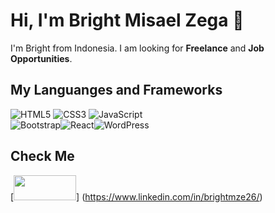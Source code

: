 # Hi, I'm Bright Misael Zega 👋
I'm Bright from Indonesia. I am looking for **Freelance** and **Job Opportunities**. 

## My Languanges and Frameworks
![HTML5](https://img.shields.io/badge/html5-%23E34F26.svg?style=for-the-badge&logo=html5&logoColor=white) ![CSS3](https://img.shields.io/badge/css3-%231572B6.svg?style=for-the-badge&logo=css3&logoColor=white) ![JavaScript](https://img.shields.io/badge/javascript-%23323330.svg?style=for-the-badge&logo=javascript&logoColor=%23F7DF1E)</br>![Bootstrap](https://img.shields.io/badge/bootstrap-%238511FA.svg?style=for-the-badge&logo=bootstrap&logoColor=white)![React](https://img.shields.io/badge/react-%2320232a.svg?style=for-the-badge&logo=react&logoColor=%2361DAFB)![WordPress](https://img.shields.io/badge/WordPress-%23117AC9.svg?style=for-the-badge&logo=WordPress&logoColor=white)

## Check Me 
[<img src="https://github.com/brightmze26/brightmze26/blob/main/images/linkedin.svg" width="100" height="40" />] (https://www.linkedin.com/in/brightmze26/)

